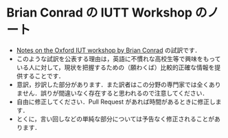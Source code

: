 # Brian Conrad の IUTT Workshop のノート

* [Notes on the Oxford IUT workshop by Brian Conrad](http://mathbabe.org/2015/12/15/notes-on-the-oxford-iut-workshop-by-brian-conrad/) の試訳です．
* このような試訳を公表する理由は，英語に不慣れな高校生等で興味をもっている人に対して，現状を把握するための（願わくば）比較的正確な情報を提供することです．
* 意訳，抄訳した部分があります．また訳者はこの分野の専門家では全くありません．誤りが間違いなく存在すると思われるので注意してください．
* 自由に修正してください．Pull Request があれば時間があるときに修正します．
* とくに，言い回しなどの単純な部分については予告なく修正されることがあります．

